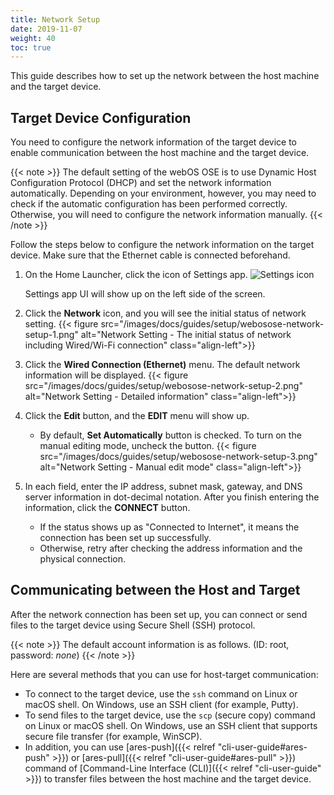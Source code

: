 ```yaml
---
title: Network Setup
date: 2019-11-07
weight: 40
toc: true
---
```


This guide describes how to set up the network between the host machine and the target device.

## Target Device Configuration

You need to configure the network information of the target device to enable communication between the host machine and the target device.

{{< note >}}
The default setting of the webOS OSE is to use Dynamic Host Configuration Protocol (DHCP) and set the network information automatically. Depending on your environment, however, you may need to check if the automatic configuration has been performed correctly. Otherwise, you will need to configure the network information manually.
{{< /note >}}

Follow the steps below to configure the network information on the target device. Make sure that the Ethernet cable is connected beforehand.

1. On the Home Launcher, click the icon of Settings app. <img src="/images/docs/guides/setup/webosose-2_0-homelauncher-settings-icon.png" alt="Settings icon">

    Settings app UI will show up on the left side of the screen.
2. Click the **Network** icon, and you will see the initial status of network setting.
    {{< figure src="/images/docs/guides/setup/webosose-network-setup-1.png" alt="Network Setting - The initial status of network including Wired/Wi-Fi connection"  class="align-left">}}
3. Click the **Wired Connection (Ethernet)** menu. The default network information will be displayed.
    {{< figure src="/images/docs/guides/setup/webosose-network-setup-2.png" alt="Network Setting - Detailed information" class="align-left">}}
4. Click the **Edit** button, and the **EDIT** menu will show up.
    * By default, **Set Automatically** button is checked. To turn on the manual editing mode, uncheck the button.
    {{< figure src="/images/docs/guides/setup/webosose-network-setup-3.png" alt="Network Setting - Manual edit mode"  class="align-left">}}
5. In each field, enter the IP address, subnet mask, gateway, and DNS server information in dot-decimal notation. After you finish entering the information, click the **CONNECT** button.
    * If the status shows up as "Connected to Internet", it means the connection has been set up successfully.
    * Otherwise, retry after checking the address information and the physical connection.

## Communicating between the Host and Target

After the network connection has been set up, you can connect or send files to the target device using Secure Shell (SSH) protocol.

{{< note >}}
The default account information is as follows. (ID: root, password: *none*)
{{< /note >}}

Here are several methods that you can use for host-target communication:

* To connect to the target device, use the `ssh` command on Linux or macOS shell. On Windows, use an SSH client (for example, Putty).
* To send files to the target device, use the `scp` (secure copy) command on Linux or macOS shell. On Windows, use an SSH client that supports secure file transfer (for example, WinSCP).
* In addition, you can use [ares-push]({{< relref "cli-user-guide#ares-push" >}}) or [ares-pull]({{< relref "cli-user-guide#ares-pull" >}}) command of [Command-Line Interface (CLI)]({{< relref "cli-user-guide" >}}) to transfer files between the host machine and the target device.